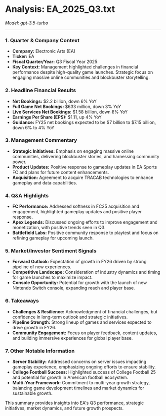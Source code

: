 # Analysis: EA_2025_Q3.txt

*Model: gpt-3.5-turbo*

---

### 1. Quarter & Company Context
- **Company:** Electronic Arts (EA)
- **Ticker:** EA
- **Fiscal Quarter/Year:** Q3 Fiscal Year 2025
- **Key Context:** Management highlighted challenges in financial performance despite high-quality game launches. Strategic focus on engaging massive online communities and blockbuster storytelling.

### 2. Headline Financial Results
- **Net Bookings:** $2.2 billion, down 6% YoY
- **Full Game Net Bookings:** $633 million, down 3% YoY
- **Live Services Net Bookings:** $1.58 billion, down 8% YoY
- **Earnings Per Share (EPS):** $1.11, up 4% YoY
- **Guidance:** FY25 net bookings expected to be $7 billion to $7.15 billion, down 6% to 4% YoY

### 3. Management Commentary
- **Strategic Initiatives:** Emphasis on engaging massive online communities, delivering blockbuster stories, and harnessing community power.
- **Product Updates:** Positive response to gameplay updates in EA Sports FC and plans for future content enhancements.
- **Acquisition:** Agreement to acquire TRACAB technologies to enhance gameplay and data capabilities.

### 4. Q&A Highlights
- **FC Performance:** Addressed softness in FC25 acquisition and engagement, highlighted gameplay updates and positive player response.
- **Apex Legends:** Discussed ongoing efforts to improve engagement and monetization, with positive trends seen in Q3.
- **Battlefield Labs:** Positive community response to playtest and focus on refining gameplay for upcoming launch.

### 5. Market/Investor Sentiment Signals
- **Forward Outlook:** Expectation of growth in FY26 driven by strong pipeline of new experiences.
- **Competitive Landscape:** Consideration of industry dynamics and timing for game launches to maximize impact.
- **Console Opportunity:** Potential for growth with the launch of new Nintendo Switch console, expanding reach and player base.

### 6. Takeaways
- **Challenges & Resilience:** Acknowledgment of financial challenges, but confidence in long-term outlook and strategic initiatives.
- **Pipeline Strength:** Strong lineup of games and services expected to drive growth in FY26.
- **Community Engagement:** Focus on player feedback, content updates, and building immersive experiences for global player base.

### 7. Other Notable Information
- **Server Stability:** Addressed concerns on server issues impacting gameplay experience, emphasizing ongoing efforts to ensure stability.
- **College Football Success:** Highlighted success of College Football 25 and potential for growth in American football ecosystem.
- **Multi-Year Framework:** Commitment to multi-year growth strategy, balancing game development timelines and market dynamics for sustainable growth.

This summary provides insights into EA's Q3 performance, strategic initiatives, market dynamics, and future growth prospects.